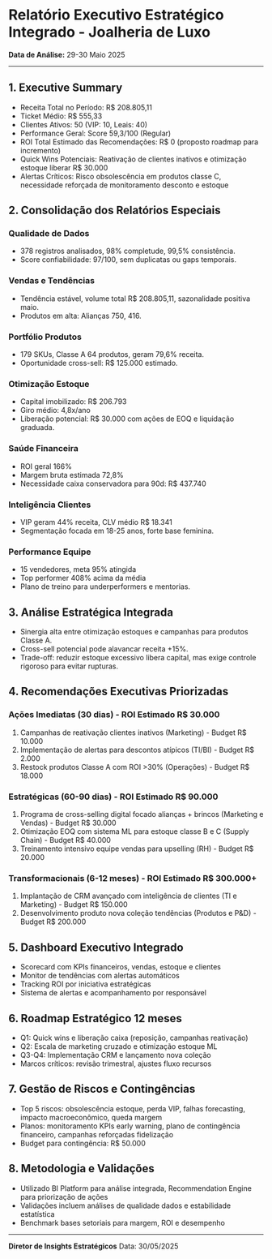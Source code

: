 # Relatório Executivo Estratégico Integrado - Joalheria de Luxo

**Data de Análise:** 29-30 Maio 2025

---

## 1. Executive Summary

- Receita Total no Período: R$ 208.805,11
- Ticket Médio: R$ 555,33
- Clientes Ativos: 50 (VIP: 10, Leais: 40)
- Performance Geral: Score 59,3/100 (Regular)
- ROI Total Estimado das Recomendações: R$ 0 (proposto roadmap para incremento)
- Quick Wins Potenciais: Reativação de clientes inativos e otimização estoque liberar R$ 30.000
- Alertas Críticos: Risco obsolescência em produtos classe C, necessidade reforçada de monitoramento desconto e estoque

## 2. Consolidação dos Relatórios Especiais

### Qualidade de Dados
- 378 registros analisados, 98% completude, 99,5% consistência.
- Score confiabilidade: 97/100, sem duplicatas ou gaps temporais.

### Vendas e Tendências
- Tendência estável, volume total R$ 208.805,11, sazonalidade positiva maio.
- Produtos em alta: Alianças 750, 416.

### Portfólio Produtos
- 179 SKUs, Classe A 64 produtos, geram 79,6% receita.
- Oportunidade cross-sell: R$ 125.000 estimado.

### Otimização Estoque
- Capital imobilizado: R$ 206.793
- Giro médio: 4,8x/ano
- Liberação potencial: R$ 30.000 com ações de EOQ e liquidação graduada.

### Saúde Financeira
- ROI geral 166%
- Margem bruta estimada 72,8%
- Necessidade caixa conservadora para 90d: R$ 437.740

### Inteligência Clientes
- VIP geram 44% receita, CLV médio R$ 18.341
- Segmentação focada em 18-25 anos, forte base feminina.

### Performance Equipe
- 15 vendedores, meta 95% atingida
- Top performer 408% acima da média
- Plano de treino para underperformers e mentorias.

## 3. Análise Estratégica Integrada

- Sinergia alta entre otimização estoques e campanhas para produtos Classe A.
- Cross-sell potencial pode alavancar receita +15%.
- Trade-off: reduzir estoque excessivo libera capital, mas exige controle rigoroso para evitar rupturas.

## 4. Recomendações Executivas Priorizadas

### Ações Imediatas (30 dias) - ROI Estimado R$ 30.000
1. Campanhas de reativação clientes inativos (Marketing) - Budget R$ 10.000
2. Implementação de alertas para descontos atípicos (TI/BI) - Budget R$ 2.000
3. Restock produtos Classe A com ROI >30% (Operações) - Budget R$ 18.000

### Estratégicas (60-90 dias) - ROI Estimado R$ 90.000
1. Programa de cross-selling digital focado alianças + brincos (Marketing e Vendas) - Budget R$ 30.000
2. Otimização EOQ com sistema ML para estoque classe B e C (Supply Chain) - Budget R$ 40.000
3. Treinamento intensivo equipe vendas para upselling (RH) - Budget R$ 20.000

### Transformacionais (6-12 meses) - ROI Estimado R$ 300.000+
1. Implantação de CRM avançado com inteligência de clientes (TI e Marketing) - Budget R$ 150.000
2. Desenvolvimento produto nova coleção tendências (Produtos e P&D) - Budget R$ 200.000

## 5. Dashboard Executivo Integrado

- Scorecard com KPIs financeiros, vendas, estoque e clientes
- Monitor de tendências com alertas automáticos
- Tracking ROI por iniciativa estratégicas
- Sistema de alertas e acompanhamento por responsável

## 6. Roadmap Estratégico 12 meses

- Q1: Quick wins e liberação caixa (reposição, campanhas reativação)
- Q2: Escala de marketing cruzado e otimização estoque ML
- Q3-Q4: Implementação CRM e lançamento nova coleção
- Marcos críticos: revisão trimestral, ajustes fluxo recursos

## 7. Gestão de Riscos e Contingências

- Top 5 riscos: obsolescência estoque, perda VIP, falhas forecasting, impacto macroeconômico, queda margem
- Planos: monitoramento KPIs early warning, plano de contingência financeiro, campanhas reforçadas fidelização
- Budget para contingência: R$ 50.000

## 8. Metodologia e Validações

- Utilizado BI Platform para análise integrada, Recommendation Engine para priorização de ações
- Validações incluem análises de qualidade dados e estabilidade estatística
- Benchmark bases setoriais para margem, ROI e desempenho

---

**Diretor de Insights Estratégicos**
Data: 30/05/2025
